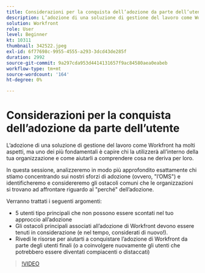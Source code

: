```yaml
---
title: Considerazioni per la conquista dell’adozione da parte dell’utente
description: L’adozione di una soluzione di gestione del lavoro come Workfront presenta molti aspetti, ma uno dei più fondamentali è capire chi, all’interno della tua organizzazione, la utilizzerà.
solution: Workfront
role: User
level: Beginner
kt: 10311
thumbnail: 342522.jpeg
exl-id: 6f77698c-9955-4555-a293-3dcd43de285f
duration: 2992
source-git-commit: 9a297cda953d4414131657f9ac84580aea0eabeb
workflow-type: tm+mt
source-wordcount: '164'
ht-degree: 0%

---
```


# Considerazioni per la conquista dell’adozione da parte dell’utente

L’adozione di una soluzione di gestione del lavoro come Workfront ha molti aspetti, ma uno dei più fondamentali è capire chi la utilizzerà all’interno della tua organizzazione e come aiutarli a comprendere cosa ne deriva per loro.

In questa sessione, analizzeremo in modo più approfondito esattamente chi stiamo concentrando sui nostri sforzi di adozione (ovvero, &quot;l’OMS&quot;) e identificheremo e considereremo gli ostacoli comuni che le organizzazioni si trovano ad affrontare riguardo al &quot;perché&quot; dell’adozione.

Verranno trattati i seguenti argomenti:

* 5 utenti tipo principali che non possono essere scontati nel tuo approccio all’adozione
* Gli ostacoli principali associati all’adozione di Workfront devono essere tenuti in considerazione (e nel tempo, considerati di nuovo!).
* Rivedi le risorse per aiutarti a conquistare l’adozione di Workfront da parte degli utenti finali (o a coinvolgere nuovamente gli utenti che potrebbero essere diventati compiacenti o distaccati)

>[!VIDEO](https://video.tv.adobe.com/v/342522/?quality=12&learn=on)
